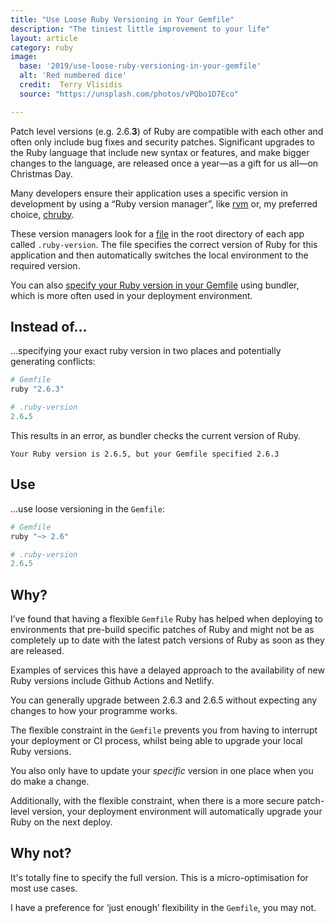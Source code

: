 ```yaml
---
title: "Use Loose Ruby Versioning in Your Gemfile"
description: "The tiniest little improvement to your life"
layout: article
category: ruby
image:
  base: '2019/use-loose-ruby-versioning-in-your-gemfile'
  alt: 'Red numbered dice'
  credit:  Terry Vlisidis
  source: "https://unsplash.com/photos/vPQbo1D7Eco"

---
```


Patch level versions (e.g. 2.6.**3**) of Ruby are compatible with each other and often only include bug fixes and security patches. Significant upgrades to the Ruby language that include new syntax or features, and make bigger changes to the language, are released once a year—as a gift for us all—on Christmas Day.

Many developers ensure their application uses a specific version in development by using a “Ruby version manager”, like [rvm](https://rvm.io) or, my preferred choice, [chruby](https://github.com/postmodern/chruby).

These version managers look for a [file](https://gist.github.com/fnichol/1912050) in the root directory of each app called `.ruby-version`. The file specifies the correct version of Ruby for this application and then automatically switches the local environment to the required version.

You can also [specify your Ruby version in your Gemfile](https://bundler.io/v1.12/gemfile_ruby.html) using bundler, which is more often used in your deployment environment.


## Instead of...

...specifying your exact ruby version in two places and potentially generating conflicts:

```ruby
# Gemfile
ruby "2.6.3"
```

```ruby
# .ruby-version
2.6.5
```

This results in an error, as bundler checks the current version of Ruby.

```
Your Ruby version is 2.6.5, but your Gemfile specified 2.6.3
```

## Use

...use loose versioning in the `Gemfile`:

```ruby
# Gemfile
ruby "~> 2.6"
```

```ruby
# .ruby-version
2.6.5
```


## Why?

I’ve found that having a flexible `Gemfile` Ruby has helped when deploying to environments that pre-build specific patches of Ruby and might not be as completely up to date with the latest patch versions of Ruby as soon as they are released.

Examples of services this have a delayed approach to the availability of new Ruby versions include Github Actions and Netlify.

You can generally upgrade between 2.6.3 and 2.6.5 without expecting any changes to how your programme works.

The flexible constraint in the `Gemfile` prevents you from having to interrupt your deployment or CI process, whilst being able to upgrade your local Ruby versions.

You also only have to update your _specific_ version in one place when you do make a change.

Additionally, with the flexible constraint, when there is a more secure patch-level version, your deployment environment will automatically upgrade your Ruby on the next deploy.


## Why not?

It's totally fine to specify the full version. This is a micro-optimisation for most use cases.

I have a preference for ‘just enough’ flexibility in the `Gemfile`, you may not.
